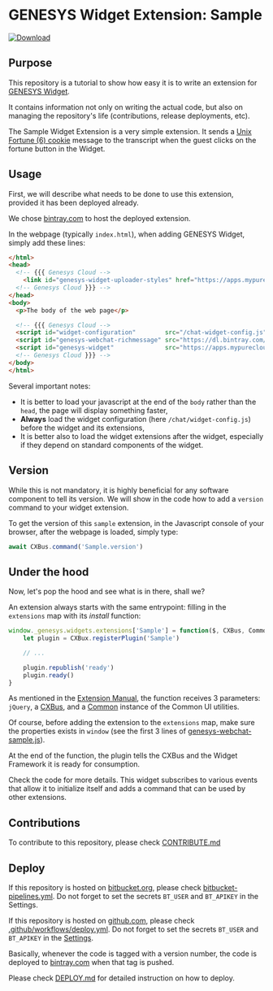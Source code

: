 # GENESYS Widget Extension: Sample

[ ![Download](https://api.bintray.com/packages/genesys/widgets/genesys-webchat-uploader/images/download.svg?version=0.0.0) ](https://bintray.com/genesys/widgets/genesys-webchat-uploader/0.0.0/link)


## Purpose

This repository is a tutorial to show how easy it is to write an extension for [GENESYS Widget](https://docs.genesys.com/Documentation/GWC).

It contains information not only on writing the actual code, but also on managing the repository's life (contributions, release deployments, etc).

The Sample Widget Extension is a very simple extension. It sends a [Unix Fortune (6) cookie](https://en.wikipedia.org/wiki/Fortune_(Unix)) message to the transcript when the guest clicks on the fortune button in the Widget.

## Usage

First, we will describe what needs to be done to use this extension, provided it has been deployed already.

We chose [bintray.com](https://bintray.com) to host the deployed extension.

In the webpage (typically `index.html`), when adding GENESYS Widget, simply add these lines:  
```html
</html>
<head>
  <!-- {{{ Genesys Cloud -->
    <link id="genesys-widget-uploader-styles" href="https://apps.mypurecloud.com/widgets/9.0/widgets.min.css">
  <!-- Genesys Cloud }}} -->
</head>
<body>
  <p>The body of the web page</p>

  <!-- {{{ Genesys Cloud -->
  <script id="widget-configuration"        src="/chat-widget-config.js""></script>
  <script id="genesys-webchat-richmessage" src="https://dl.bintray.com/genesys/widgets/0.0.0/genesys-webchat-uploader.min.js"></script>
  <script id="genesys-widget"              src="https://apps.mypurecloud.com/widgets/9.0/widgets.min.js"></script>
  <!-- Genesys Cloud }}} -->
</body>
</html>
```

Several important notes:
- It is better to load your javascript at the end of the `body` rather than the `head`, the page will display something faster,
- **Always** load the widget configuration (here `/chat/widget-config.js`) before the widget and its extensions,
- It is better also to load the widget extensions after the widget, especially if they depend on standard components of the widget.

## Version

While this is not mandatory, it is highly beneficial for any software component to tell its version. We will show in the code how to add a `version` command to your widget extension.

To get the version of this `sample` extension, in the Javascript console of your browser, after the webpage is loaded, simply type:

```js
await CXBus.command('Sample.version')
```

## Under the hood

Now, let's pop the hood and see what is in there, shall we?

An extension always starts with the same entrypoint: filling in the `extensions` map with its _install_ function:  
```js
window._genesys.widgets.extensions['Sample'] = function($, CXBus, Common) {
    let plugin = CXBux.registerPlugin('Sample')

    // ...

    plugin.republish('ready')
    plugin.ready()
}
```
As mentioned in the [Extension Manual](https://docs.genesys.com/Documentation/GWC/Current/CXWBusAPI/GWCGWCCXBusExtensions), the function receives 3 parameters: `jQuery`, a [CXBus](https://docs.genesys.com/Documentation/GWC/Current/CXWBusAPI/WidgetBusAPIOverview), and a [Common](https://docs.genesys.com/Documentation/GWC/Current/WidgetsAPI/Common) instance of the Common UI utilities.

Of course, before adding the extension to the `extensions` map, make sure the properties exists in `window` (see the first 3 lines of [genesys-webchat-sample.js](genesys-webchat-sample.js#L1-L3)).

At the end of the function, the plugin tells the CXBus and the Widget Framework it is ready for consumption.

Check the code for more details. This widget subscribes to various events that allow it to initialize itself and adds a command that can be used by other extensions.

## Contributions

To contribute to this repository, please check [CONTRIBUTE.md](CONTRIBUTE.md)

## Deploy

If this repository is hosted on [bitbucket.org](https://bitbucket.org), please check  [bitbucket-pipelines.yml](bitbucket-pipelines.yml). Do not forget to set the secrets `BT_USER` and `BT_APIKEY` in the Settings.

If this repository is hosted on [github.com](https://github.com), please check [.github/workflows/deploy.yml](.github/workflows/deploy.yml). Do not forget to set the secrets `BT_USER` and `BT_APIKEY` in the [Settings](https://github.com/gildas/genesys-webchat-sample/settings/secrets).

Basically, whenever the code is tagged with a version number, the code is deployed to [bintray.com](https://bintray.com) when that tag is pushed.

Please check [DEPLOY.md](DEPLOY.md) for detailed instruction on how to deploy.